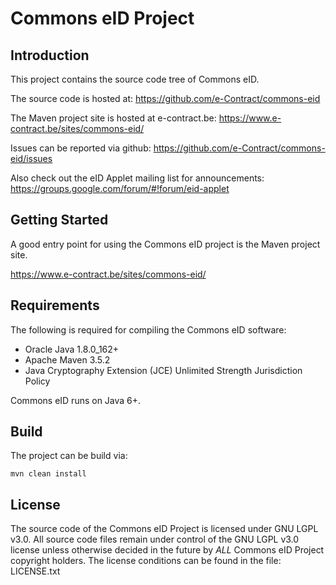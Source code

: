 # Commons eID Project


## Introduction

This project contains the source code tree of Commons eID.

The source code is hosted at: https://github.com/e-Contract/commons-eid

The Maven project site is hosted at e-contract.be: https://www.e-contract.be/sites/commons-eid/

Issues can be reported via github: https://github.com/e-Contract/commons-eid/issues

Also check out the eID Applet mailing list for announcements: https://groups.google.com/forum/#!forum/eid-applet


## Getting Started

A good entry point for using the Commons eID project is the Maven project site.

https://www.e-contract.be/sites/commons-eid/


## Requirements

The following is required for compiling the Commons eID software:

* Oracle Java 1.8.0_162+
* Apache Maven 3.5.2
* Java Cryptography Extension (JCE) Unlimited Strength Jurisdiction Policy

Commons eID runs on Java 6+.


## Build

The project can be build via:

```shell
mvn clean install
```


## License

The source code of the Commons eID Project is licensed under GNU LGPL v3.0.
All source code files remain under control of the GNU LGPL v3.0 license 
unless otherwise decided in the future by _ALL_ Commons eID Project 
copyright holders.
The license conditions can be found in the file: LICENSE.txt